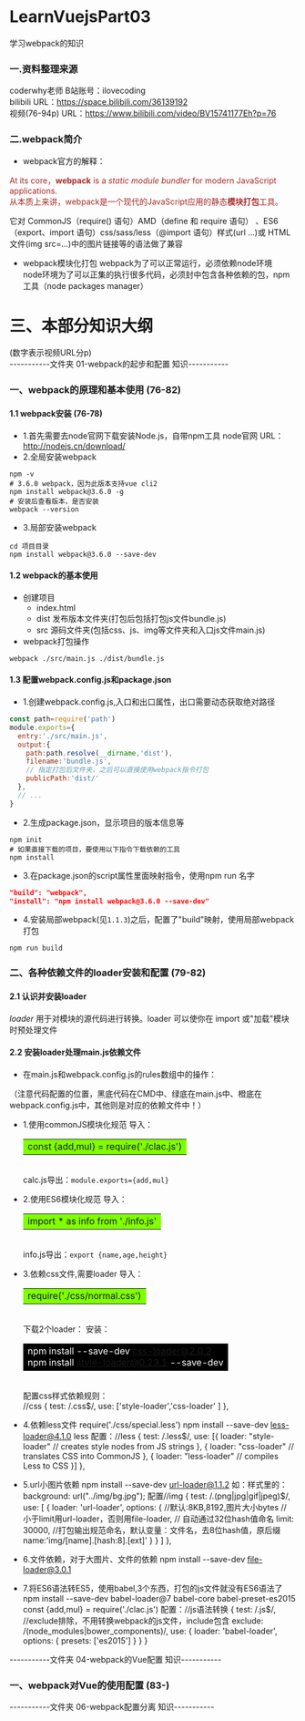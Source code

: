 # LearnVuejsPart03  
学习webpack的知识  
### 一.资料整理来源  
coderwhy老师  B站账号：ilovecoding  
bilibili URL：https://space.bilibili.com/36139192  
视频(76-94p) URL：https://www.bilibili.com/video/BV15741177Eh?p=76  
  
### 二.webpack简介  
* webpack官方的解释：
  
<font color=brown>At its core，**webpack** is a *static module bundler* for modern JavaScript applications.  
从本质上来讲，webpack是一个现代的JavaScript应用的静态**模块打包**工具。</font>  
  
它对 CommonJS（require() 语句）AMD（define 和 require 语句） 、ES6（export、import 语句）css/sass/less（@import 语句）样式(url ...)或 HTML 文件(img src=...)中的图片链接等的语法做了兼容  
  
* webpack模块化打包
webpack为了可以正常运行，必须依赖node环境  
node环境为了可以正集的执行很多代码，必须封中包含各种依赖的包，npm工具（node packages manager）  

# 三、本部分知识大纲
(数字表示视频URL分p)  
-----------文件夹 01-webpack的起步和配置 知识-----------  
### 一、webpack的原理和基本使用 (76-82)
#### 1.1 webpack安装 (76-78)
* 1.首先需要去node官网下载安装Node.js，自带npm工具
  node官网 URL：http://nodejs.cn/download/  
* 2.全局安装webpack
```Shell
npm -v
# 3.6.0 webpack，因为此版本支持vue cli2
npm install webpack@3.6.0 -g
# 安装后查看版本，是否安装
webpack --version
```
* 3.局部安装webpack
```Shell
cd 项目目录
npm install webpack@3.6.0 --save-dev
```
#### 1.2 webpack的基本使用
* 创建项目
  * index.html
  * dist 发布版本文件夹(打包后包括打包js文件bundle.js)
  * src 源码文件夹(包括css、js、img等文件夹和入口js文件main.js)
* webpack打包操作
```Shell
webpack ./src/main.js ./dist/bundle.js
```
#### 1.3 配置webpack.config.js和package.json  
* 1.创建webpack.config.js,入口和出口属性，出口需要动态获取绝对路径
```javaScript
const path=require('path')
module.exports={
  entry:'./src/main.js',
  output:{
    path:path.resolve(__dirname,'dist'),
    filename:'bundle.js',
    // 指定打包后文件夹，之后可以直接使用webpack指令打包
    publicPath:'dist/'
  },
  // ...
}
```
* 2.生成package.json，显示项目的版本信息等  
```Shell
npm init
# 如果直接下载的项目，要使用以下指令下载依赖的工具
npm install
```  
* 3.在package.json的script属性里面映射指令，使用npm run 名字
```JSON
"build": "webpack",
"install": "npm install webpack@3.6.0 --save-dev"
```
* 4.安装局部webpack(见`1.1.3`)之后，配置了"build"映射，使用局部webpack打包
```Shell
npm run build
```
### 二、各种依赖文件的loader安装和配置 (79-82)
#### 2.1 认识并安装loader
*loader* 用于对模块的源代码进行转换。loader 可以使你在 import 或"加载"模块时预处理文件  
#### 2.2 安装loader处理main.js依赖文件
* 在main.js和webpack.config.js的rules数组中的操作：
<!-- 
```Shell

```
```javaScript

```
cmd指令
安装：<table><tr><td bgcolor=black><font color=white> </font></td></tr></table>
main.js
导入：<table><tr><td bgcolor=#7FFF00> </td></tr></table>
webpack.config.js
配置：<table><tr><td bgcolor=#FF7F50> </td></tr></table>
 -->
 （注意代码配置的位置，黑底代码在CMD中、绿底在main.js中、橙底在webpack.config.js中，其他则是对应的依赖文件中！）  
* 1.使用commonJS模块化规范
导入：<table><tr><td bgcolor=#7FFF00>const {add,mul} = require('./clac.js')</td></tr></table>  
calc.js导出：`module.exports={add,mul}`  
  
* 2.使用ES6模块化规范
导入：<table><tr><td bgcolor=#7FFF00>import * as info from './info.js'</td></tr></table>  
info.js导出：`export {name,age,height}`  
  
* 3.依赖css文件,需要loader
导入：<table><tr><td bgcolor=#7FFF00>require('./css/normal.css')</td></tr></table>  
下载2个loader：
安装：<table><tr><td bgcolor=black><font color=white>
  npm install --save-dev css-loader@2.0.2  
  npm install style-loader@0.23.1 --save-dev</font></td></tr></table>  
配置css样式依赖规则：  
//css
      {
        test: /\.css$/,
        use: ['style-loader','css-loader' ]
      },

* 4.依赖less文件
require('./css/special.less')
  npm install --save-dev less-loader@4.1.0 less
配置：//less
      {
        test: /\.less$/,
        use: [{
          loader: "style-loader" // creates style nodes from JS strings
        }, {
          loader: "css-loader" // translates CSS into CommonJS
        }, {
          loader: "less-loader" // compiles Less to CSS
        }]
      },

* 5.url小图片依赖
  npm install --save-dev url-loader@1.1.2
如：样式里的：background: url("../img/bg.jpg");
配置//img
      {
        test: /\.(png|jpg|gif|jpeg)$/,
        use: [
          {
            loader: 'url-loader',
            options: {
              //默认:8KB,8192,图片大小bytes
              // 小于limit用url-loader，否则用file-loader,
              // 自动通过32位hash值命名
              limit: 30000,
              //打包输出规范命名，默认变量：文件名，去8位hash值，原后缀
              name:'img/[name].[hash:8].[ext]'
            }
          }
        ]
      },

* 6.文件依赖，对于大图片、文件的依赖
  npm install --save-dev file-loader@3.0.1

* 7.将ES6语法转ES5，使用babel,3个东西，打包的js文件就没有ES6语法了
  npm install --save-dev babel-loader@7 babel-core babel-preset-es2015
const {add,mul} = require('./clac.js')
配置：//js语法转换
      {
        test: /\.js$/,
        //exclude排除，不用转换webpack的js文件，include包含
        exclude: /(node_modules|bower_components)/,
        use: {
          loader: 'babel-loader',
          options: {
            presets: ['es2015']
          }
        }
      }

-----------文件夹 04-webpack的Vue配置 知识-----------  
### 一、webpack对Vue的使用配置 (83-)
-----------文件夹 06-webpack配置分离 知识-----------  
